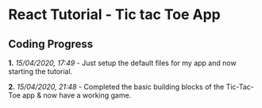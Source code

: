 # React Tutorial - Tic tac Toe App

## Coding Progress
**1.** *15/04/2020, 17:49* - Just setup the default files for my app and now starting the tutorial.

**2.** *15/04/2020, 21:48* - Completed the basic building blocks of the Tic-Tac-Toe app & now have a working game.
